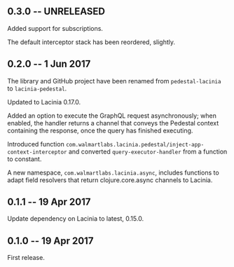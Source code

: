 ## 0.3.0 -- UNRELEASED

Added support for subscriptions.

The default interceptor stack has been reordered, slightly.

## 0.2.0 -- 1 Jun 2017

The library and GitHub project have been renamed from `pedestal-lacinia` to
`lacinia-pedestal`.

Updated to Lacinia 0.17.0.

Added an option to execute the GraphQL request asynchronously; when enabled,
the handler returns a channel that conveys the Pedestal context containing
the response, once the query has finished executing.

Introduced function `com.walmartlabs.lacinia.pedestal/inject-app-context-interceptor` and
converted `query-executor-handler` from a function to constant.

A new namespace, `com.walmartlabs.lacinia.async`, includes functions to adapt
field resolvers that return clojure.core.async channels to Lacinia.

## 0.1.1 -- 19 Apr 2017

Update dependency on Lacinia to latest, 0.15.0.

## 0.1.0 -- 19 Apr 2017

First release.



